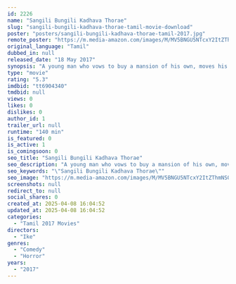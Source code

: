 ```yaml
---
id: 2226
name: "Sangili Bungili Kadhava Thorae"
slug: "sangili-bungili-kadhava-thorae-tamil-movie-download"
poster: "posters/sangili-bungili-kadhava-thorae-tamil-2017.jpg"
remote_poster: "https://m.media-amazon.com/images/M/MV5BNGU5NTcxY2ItZThmNS00OTk3LThhNWQtNzhjYmIwYTRhYjVmXkEyXkFqcGc@._V1_SX300.jpg"
original_language: "Tamil"
dubbed_in: null
released_date: "18 May 2017"
synopsis: "A young man who vows to buy a mansion of his own, moves his extended family into it without knowing that it is haunted."
type: "movie"
rating: "5.3"
imdbid: "tt6904340"
tmdbid: null
views: 0
likes: 0
dislikes: 0
author_id: 1
trailer_url: null
runtime: "140 min"
is_featured: 0
is_active: 1
is_comingsoon: 0
seo_title: "Sangili Bungili Kadhava Thorae"
seo_description: "A young man who vows to buy a mansion of his own, moves his extended family into it without knowing that it is haunted."
seo_keywords: "\"Sangili Bungili Kadhava Thorae\""
seo_image: "https://m.media-amazon.com/images/M/MV5BNGU5NTcxY2ItZThmNS00OTk3LThhNWQtNzhjYmIwYTRhYjVmXkEyXkFqcGc@._V1_SX300.jpg"
screenshots: null
redirect_to: null
social_shares: 0
created_at: 2025-04-08 16:04:52
updated_at: 2025-04-08 16:04:52
categories:
  - "Tamil 2017 Movies"
directors:
  - "Ike"
genres:
  - "Comedy"
  - "Horror"
years:
  - "2017"
---
```

